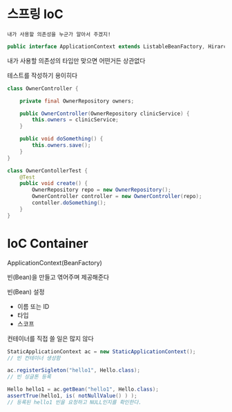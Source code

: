 # 스프링 IoC

```
내가 사용할 의존성을 누군가 알아서 주겠지!
```

```java
public interface ApplicationContext extends ListableBeanFactory, HirarchiBeanFactory, MessageSource, ApplicationEventPublicsher, ResourcePatternResolver { ... }
```

내가 사용할 의존성의 타입만 맞으면 어떤거든 상관없다

테스트를 작성하기 용이히다

```java
class OwnerController {

    private final OwnerRepository owners;

    public OwnerController(OwnerRepository clinicService) {
        this.owners = clinicService;
    }

    public void doSomething() {
        this.owners.save();
    }
}
```

```java
class OwnerContollerTest {
    @Test
    public void create() {
        OwnerRepository repo = new OwnerRepository();
        OwnerController controller = new OwnerController(repo);
        contoller.doSomething();
    }
}
```

# IoC Container

ApplicationContext(BeanFactory)

빈(Bean)을 만들고 엮어주며 제공해준다

빈(Bean) 설정
- 이름 또는 ID
- 타입
- 스코프

컨테이너를 직접 쓸 일은 많지 않다

```java
StaticApplicationContext ac = new StaticApplicationContext();
// 빈 컨테이너 생성함

ac.registerSigleton("hello1", Hello.class);
// 빈 싱글톤 등록

Hello hello1 = ac.getBean("hello1", Hello.class);
assertTrue(hello1, is( notNullValue() ) );
// 등록된 hello1 빈을 요청하고 NULL인지를 확인한다.
```